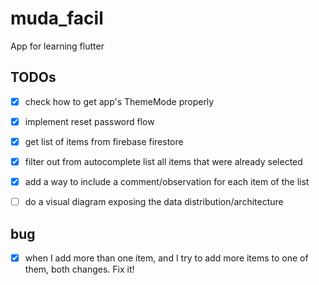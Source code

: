 # muda_facil

App for learning flutter

## TODOs

- [x] check how to get app's ThemeMode properly
- [x] implement reset password flow
- [x] get list of items from firebase firestore
- [x] filter out from autocomplete list all items that were already selected
- [x] add a way to include a comment/observation for each item of the list

- [ ] do a visual diagram exposing the data distribution/architecture

## bug

- [x] when I add more than one item, and I try to add more items to one of them, both changes. Fix it!

